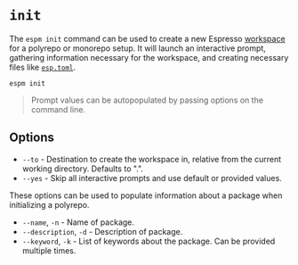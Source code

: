 # `init`

The `espm init` command can be used to create a new Espresso [workspace](../workspace.md) for a
polyrepo or monorepo setup. It will launch an interactive prompt, gathering information necessary
for the workspace, and creating necessary files like [`esp.toml`](../esp-toml.md).

```shell
espm init
```

> Prompt values can be autopopulated by passing options on the command line.

## Options

- `--to` - Destination to create the workspace in, relative from the current working directory.
  Defaults to ".".
- `--yes` - Skip all interactive prompts and use default or provided values.

These options can be used to populate information about a package when initializing a polyrepo.

- `--name`, `-n` - Name of package.
- `--description`, `-d` - Description of package.
- `--keyword`, `-k` - List of keywords about the package. Can be provided multiple times.
